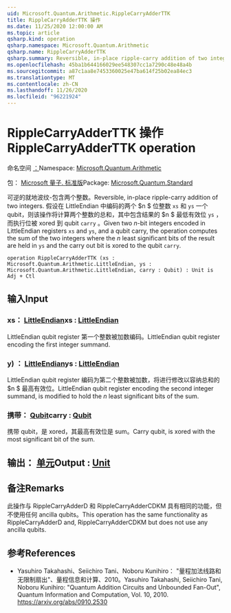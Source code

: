 ```yaml
---
uid: Microsoft.Quantum.Arithmetic.RippleCarryAdderTTK
title: RippleCarryAdderTTK 操作
ms.date: 11/25/2020 12:00:00 AM
ms.topic: article
qsharp.kind: operation
qsharp.namespace: Microsoft.Quantum.Arithmetic
qsharp.name: RippleCarryAdderTTK
qsharp.summary: Reversible, in-place ripple-carry addition of two integers. Given two $n$-bit integers encoded in LittleEndian registers `xs` and `ys`, and a qubit carry, the operation computes the sum of the two integers where the $n$ least significant bits of the result are held in `ys` and the carry out bit is xored to the qubit `carry`.
ms.openlocfilehash: 45ba1b644166029ee548307cc1a7290c48e48a4b
ms.sourcegitcommit: a87c1aa8e7453360025e47ba614f25b02ea84ec3
ms.translationtype: MT
ms.contentlocale: zh-CN
ms.lasthandoff: 11/26/2020
ms.locfileid: "96221924"
---
```

# <a name="ripplecarryadderttk-operation"></a><span data-ttu-id="d1c80-102">RippleCarryAdderTTK 操作</span><span class="sxs-lookup"><span data-stu-id="d1c80-102">RippleCarryAdderTTK operation</span></span>

<span data-ttu-id="d1c80-103">命名空间 [：](xref:Microsoft.Quantum.Arithmetic)</span><span class="sxs-lookup"><span data-stu-id="d1c80-103">Namespace: [Microsoft.Quantum.Arithmetic](xref:Microsoft.Quantum.Arithmetic)</span></span>

<span data-ttu-id="d1c80-104">包： [Microsoft 量子. 标准版](https://nuget.org/packages/Microsoft.Quantum.Standard)</span><span class="sxs-lookup"><span data-stu-id="d1c80-104">Package: [Microsoft.Quantum.Standard](https://nuget.org/packages/Microsoft.Quantum.Standard)</span></span>


<span data-ttu-id="d1c80-105">可逆的就地波纹-包含两个整数。</span><span class="sxs-lookup"><span data-stu-id="d1c80-105">Reversible, in-place ripple-carry addition of two integers.</span></span>
<span data-ttu-id="d1c80-106">假设在 LittleEndian 中编码的两个 $n $ 位整数 `xs` 和 `ys` 一个 qubit，则该操作将计算两个整数的总和，其中包含结果的 $n $ 最低有效位 `ys` ，而执行位被 xored 到 qubit `carry` 。</span><span class="sxs-lookup"><span data-stu-id="d1c80-106">Given two $n$-bit integers encoded in LittleEndian registers `xs` and `ys`, and a qubit carry, the operation computes the sum of the two integers where the $n$ least significant bits of the result are held in `ys` and the carry out bit is xored to the qubit `carry`.</span></span>

```qsharp
operation RippleCarryAdderTTK (xs : Microsoft.Quantum.Arithmetic.LittleEndian, ys : Microsoft.Quantum.Arithmetic.LittleEndian, carry : Qubit) : Unit is Adj + Ctl
```


## <a name="input"></a><span data-ttu-id="d1c80-107">输入</span><span class="sxs-lookup"><span data-stu-id="d1c80-107">Input</span></span>

### <a name="xs--littleendian"></a><span data-ttu-id="d1c80-108">xs： [LittleEndian](xref:Microsoft.Quantum.Arithmetic.LittleEndian)</span><span class="sxs-lookup"><span data-stu-id="d1c80-108">xs : [LittleEndian](xref:Microsoft.Quantum.Arithmetic.LittleEndian)</span></span>

<span data-ttu-id="d1c80-109">LittleEndian qubit register 第一个整数被加数编码。</span><span class="sxs-lookup"><span data-stu-id="d1c80-109">LittleEndian qubit register encoding the first integer summand.</span></span>


### <a name="ys--littleendian"></a><span data-ttu-id="d1c80-110">y) ： [LittleEndian](xref:Microsoft.Quantum.Arithmetic.LittleEndian)</span><span class="sxs-lookup"><span data-stu-id="d1c80-110">ys : [LittleEndian](xref:Microsoft.Quantum.Arithmetic.LittleEndian)</span></span>

<span data-ttu-id="d1c80-111">LittleEndian qubit register 编码为第二个整数被加数，将进行修改以容纳总和的 $n $ 最高有效位。</span><span class="sxs-lookup"><span data-stu-id="d1c80-111">LittleEndian qubit register encoding the second integer summand, is modified to hold the $n$ least significant bits of the sum.</span></span>


### <a name="carry--qubit"></a><span data-ttu-id="d1c80-112">携带： [Qubit](xref:microsoft.quantum.lang-ref.qubit)</span><span class="sxs-lookup"><span data-stu-id="d1c80-112">carry : [Qubit](xref:microsoft.quantum.lang-ref.qubit)</span></span>

<span data-ttu-id="d1c80-113">携带 qubit，是 xored，其最高有效位是 sum。</span><span class="sxs-lookup"><span data-stu-id="d1c80-113">Carry qubit, is xored with the most significant bit of the sum.</span></span>



## <a name="output--unit"></a><span data-ttu-id="d1c80-114">输出： [单元](xref:microsoft.quantum.lang-ref.unit)</span><span class="sxs-lookup"><span data-stu-id="d1c80-114">Output : [Unit](xref:microsoft.quantum.lang-ref.unit)</span></span>



## <a name="remarks"></a><span data-ttu-id="d1c80-115">备注</span><span class="sxs-lookup"><span data-stu-id="d1c80-115">Remarks</span></span>

<span data-ttu-id="d1c80-116">此操作与 RippleCarryAdderD 和 RippleCarryAdderCDKM 具有相同的功能，但不使用任何 ancilla qubits。</span><span class="sxs-lookup"><span data-stu-id="d1c80-116">This operation has the same functionality as RippleCarryAdderD and, RippleCarryAdderCDKM but does not use any ancilla qubits.</span></span>

## <a name="references"></a><span data-ttu-id="d1c80-117">参考</span><span class="sxs-lookup"><span data-stu-id="d1c80-117">References</span></span>

- <span data-ttu-id="d1c80-118">Yasuhiro Takahashi、Seiichiro Tani、Noboru Kunihiro： "量程加法线路和无限制扇出"、量程信息和计算、2010。</span><span class="sxs-lookup"><span data-stu-id="d1c80-118">Yasuhiro Takahashi, Seiichiro Tani, Noboru Kunihiro: "Quantum Addition Circuits and Unbounded Fan-Out", Quantum Information and Computation, Vol. 10, 2010.</span></span>
  https://arxiv.org/abs/0910.2530